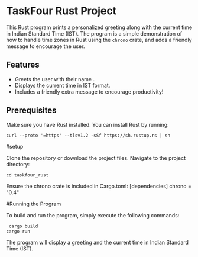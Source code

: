 # TaskFour Rust Project

This Rust program prints a personalized greeting along with the current time in Indian Standard Time (IST). The program is a simple demonstration of how to handle time zones in Rust using the `chrono` crate, and adds a friendly message to encourage the user.

## Features

- Greets the user with their name .
- Displays the current time in IST format.
- Includes a friendly extra message to encourage productivity!

## Prerequisites

Make sure you have Rust installed. You can install Rust by running:

    curl --proto '=https' --tlsv1.2 -sSf https://sh.rustup.rs | sh

#setup

Clone the repository or download the project files.
Navigate to the project directory:

    cd taskfour_rust
Ensure the chrono crate is included in Cargo.toml:
[dependencies]
chrono = "0.4"

#Running the Program

To build and run the program, simply execute the following commands:

     cargo build
    cargo run

The program will display a greeting and the current time in Indian Standard Time (IST).

     


    
    
